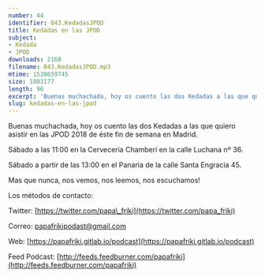 ```yaml
---
number: 44
identifier: 043.KedadasJPOD
title: Kedadas en las JPOD
subject:
- Kedada
- JPOD
downloads: 2168
filename: 043.KedadasJPOD.mp3
mtime: 1538659745
size: 1803177
length: 96
excerpt: 'Buenas muchachada, hoy os cuento las dos Kedadas a las que quiero asistir en las JPOD 2018 de éste fin de semana en Madrid.  '
slug: kedadas-en-las-jpod
---
```

Buenas muchachada, hoy os cuento las dos Kedadas a las que quiero asistir en las JPOD 2018 de éste fin de semana en Madrid.  

Sábado a las 11:00 en la Cerveceria Chamberí en la calle Luchana nº 36.

Sábado a partir de las 13:00 en el Panaria de la calle Santa Engracia 45.

Mas que nunca, nos vemos, nos leemos, nos escuchamos!

Los métodos de contacto:

Twitter: [https://twitter.com/papa\_friki](https://twitter.com/papa_friki)

Correo: [papafrikipodast@gmail.com](https://archive.org/details/papafrikipodast@gmail.com)

Web: [https://papafriki.gitlab.io/podcast](https://papafriki.gitlab.io/podcast)

Feed Podcast: [http://feeds.feedburner.com/papafriki](http://feeds.feedburner.com/papafriki)